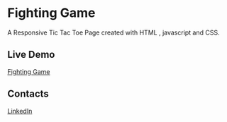 # Fighting Game

A Responsive Tic Tac Toe Page created with HTML , javascript and CSS.

## Live Demo 
<a href='https://yafet-123.github.io/movie-web-with-js/' target="_blank">Fighting Game</a>

## Contacts
<a href="https://www.linkedin.com/in/yafet-addisu-525107249/" target="_blank"></i>LinkedIn</a>
